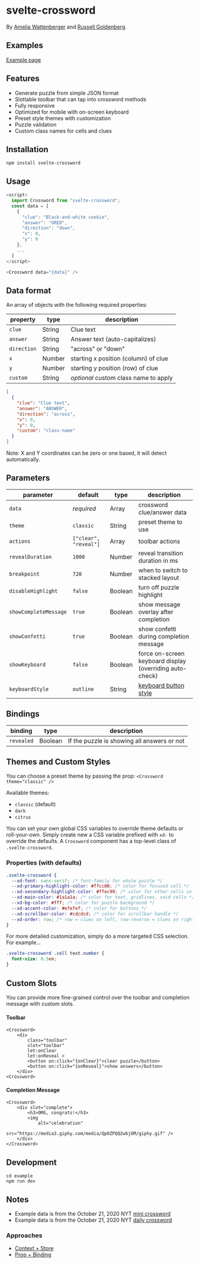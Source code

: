 # svelte-crossword

By [Amelia Wattenberger](https://twitter.com/wattenberger) and [Russell Goldenberg](https://twitter.com/codenberg).

## Examples

[Example page](https://russellgoldenberg.github.io/svelte-crossword)

## Features

- Generate puzzle from simple JSON format
- Slottable toolbar that can tap into crossword methods
- Fully responsive
- Optimized for mobile with on-screen keyboard
- Preset style themes with customization
- Puzzle validation
- Custom class names for cells and clues

## Installation

`npm install svelte-crossword`

## Usage

```javascript
<script>
  import Crossword from "svelte-crossword";
  const data = [
    {
      "clue": "Black-and-white cookie",
      "answer": "OREO",
      "direction": "down",
      "x": 0,
      "y": 0
    },
    ...
  ]
</script>

<Crossword data="{data}" />
```

## Data format

An array of objects with the following required properties:

| property    | type   | description                           |
| ----------- | ------ | ------------------------------------- |
| `clue`      | String | Clue text                             |
| `answer`    | String | Answer text (auto-capitalizes)        |
| `direction` | String | "across" or "down"                    |
| `x`         | Number | starting x position (column) of clue  |
| `y`         | Number | starting y position (row) of clue     |
| `custom`    | String | _optional_ custom class name to apply |

```json
[
  {
    "clue": "Clue text",
    "answer": "ANSWER",
    "direction": "across",
    "x": 0,
    "y": 0,
    "custom": "class-name"
  }
]
```

Note: X and Y coordinates can be zero or one based, it will detect automatically.

## Parameters

| parameter             | default               | type    | description                                                                         |
| --------------------- | --------------------- | ------- | ----------------------------------------------------------------------------------- |
| `data`                | _required_            | Array   | crossword clue/answer data                                                          |
| `theme`               | `classic`             | String  | preset theme to use                                                                 |
| `actions`             | `["clear", "reveal"]` | Array   | toolbar actions                                                                     |
| `revealDuration`      | `1000`                | Number  | reveal transition duration in ms                                                    |
| `breakpoint`          | `720`                 | Number  | when to switch to stacked layout                                                    |
| `disableHighlight`    | `false`               | Boolean | turn off puzzle highlight                                                           |
| `showCompleteMessage` | `true`                | Boolean | show message overlay after completion                                               |
| `showConfetti`        | `true`                | Boolean | show confetti during completion message                                             |
| `showKeyboard`        | `false`               | Boolean | force on-screen keyboard display (overriding auto-check)                            |
| `keyboardStyle`       | `outline`             | String  | [keyboard button style](https://github.com/russellgoldenberg/svelte-keyboard#style) |

## Bindings

| binding    | type    | description                                 |
| ---------- | ------- | ------------------------------------------- |
| `revealed` | Boolean | If the puzzle is showing all answers or not |

## Themes and Custom Styles

You can choose a preset theme by passing the prop:
`<Crossword theme="classic" />`

Available themes:

- `classic` (default)
- `dark`
- `citrus`

You can set your own global CSS variables to override theme defaults or roll-your-own. Simply create new a CSS variable prefixed with `xd-` to override the defaults. A `Crossword` component has a top-level class of `.svelte-crossword`.

### Properties (with defaults)

```css
.svelte-crossword {
  --xd-font: sans-serif; /* font-family for whole puzzle */
  --xd-primary-highlight-color: #ffcc00; /* color for focused cell */
  --xd-secondary-highlight-color: #ffec99; /* color for other cells in current clue */
  --xd-main-color: #1a1a1a; /* color for text, gridlines, void cells */
  --xd-bg-color: #fff; /* color for puzzle background */
  --xd-accent-color: #efefef; /* color for buttons */
  --xd-scrollbar-color: #cdcdcd; /* color for scrollbar handle */
  --xd-order: row; /* row = clues on left, row-reverse = clues on right  */
}
```

For more detailed customization, simply do a more targeted CSS selection. For example...

```css
.svelte-crossword .cell text.number {
  font-size: 0.5em;
}
```

## Custom Slots

You can provide more fine-grained control over the toolbar and completion message with custom slots.

#### Toolbar

```svelte
<Crossword>
	<div
		class="toolbar"
		slot="toolbar"
		let:onClear
		let:onReveal >
		<button on:click="{onClear}">clear puzzle</button>
		<button on:click="{onReveal}">show answers</button>
	</div>
<Crossword>
```

#### Completion Message

```svelte
<Crossword>
	<div slot="complete">
		<h3>OMG, congrats!</h3>
		<img
			alt="celebration"
			src="https://media3.giphy.com/media/QpOZPQQ2wbjOM/giphy.gif" />
	</div>
</Crossword>
```

## Development

```
cd example
npm run dev
```

## Notes

- Example data is from the October 21, 2020 NYT [mini crossword](https://www.nytimes.com/crosswords/game/mini/2020/10/21)
- Example data is from the October 21, 2020 NYT [daily crossword](https://www.nytimes.com/crosswords/game/daily/2020/10/21)

### Approaches

- [Context + Store](https://svelte.dev/repl/cb193342ca4e4d43af66b5c14167d117?version=3.29.0)
- [Prop + Binding](https://svelte.dev/repl/aa9159dabc8a40e48c1f6fad3a083e9e?version=3.29.0)
